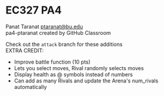# EC327 PA4
Panat Taranat ptaranat@bu.edu  
pa4-ptaranat created by GitHub Classroom  

Check out the `attack` branch for these additions  
EXTRA CREDIT: 
- Improve battle function (10 pts)
- Lets you select moves, Rival randomly selects moves
- Display health as @ symbols instead of numbers
- Can add as many Rivals and update the Arena's num_rivals automatically
